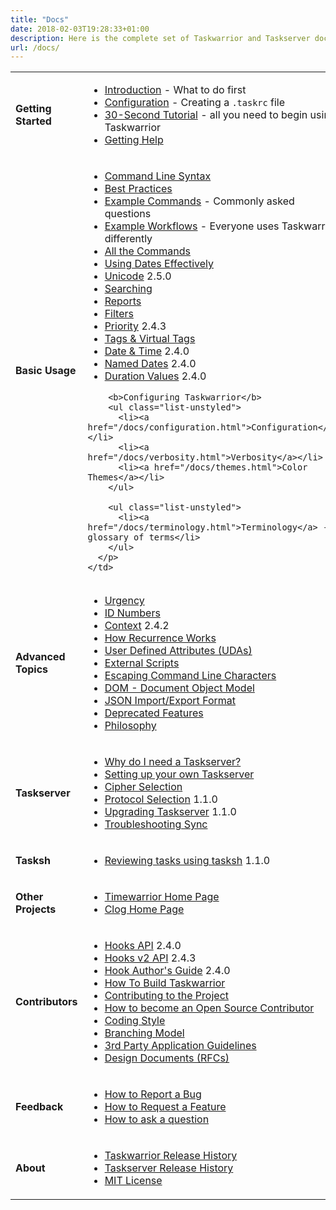 ```yaml
---
title: "Docs"
date: 2018-02-03T19:28:33+01:00
description: Here is the complete set of Taskwarrior and Taskserver documentation.
url: /docs/
---
```

<table class="table table-striped">
  <tr>
    <td>
      <p id="start" class="text-large"><strong>Getting Started</strong></p>
    </td>
    <td>
      <p>
        <ul class="list-unstyled">
          <li><a href="/docs/start.html">Introduction</a> - What to do first</li>
          <li><a href="/docs/introduction.html">Configuration</a> - Creating a <code>.taskrc</code> file</li>
          <li><a href="/docs/30second.html">30-Second Tutorial</a> - all you need to begin using Taskwarrior</li>
          <li><a href="/docs/help.html">Getting Help</a></li>
        </ul>
      </p>
    </td>
  </tr>
  <tr>
    <td>
      <p id="basic" class="text-large"><strong>Basic Usage</strong></p>
    </td>
    <td>
      <p>
        <ul class="list-unstyled">
          <li><a href="/docs/syntax.html">Command Line Syntax</a></li>
          <li><a href="/docs/best-practices.html">Best Practices</a></li>
          <li><a href="/docs/examples.html">Example Commands</a> - Commonly asked questions</li>
          <li><a href="/docs/workflow.html">Example Workflows</a> - Everyone uses Taskwarrior differently</li>
          <li><a href="/docs/commands/">All the Commands</a></li>
          <li><a href="/docs/using_dates.html">Using Dates Effectively</a></li>
          <li><a href="/docs/unicode.html">Unicode</a> <span class="label label-success">2.5.0</span></li>
          <li><a href="/docs/searching.html">Searching</a></li>
          <li><a href="/docs/report.html">Reports</a></li>
          <li><a href="/docs/filter.html">Filters</a></li>
          <li><a href="/docs/priority.html">Priority</a> <span class="label label-success">2.4.3</span></li>
          <li><a href="/docs/tags.html">Tags &amp; Virtual Tags</a></li>
          <li><a href="/docs/dates.html">Date &amp; Time</a> <span class="label label-success">2.4.0</span></li>
          <li><a href="/docs/named_dates.html">Named Dates</a> <span class="label label-success">2.4.0</span></li>
          <li><a href="/docs/durations.html">Duration Values</a> <span class="label label-success">2.4.0</span></li>
        </ul>

        <b>Configuring Taskwarrior</b>
        <ul class="list-unstyled">
          <li><a href="/docs/configuration.html">Configuration</a></li>
          <li><a href="/docs/verbosity.html">Verbosity</a></li>
          <li><a href="/docs/themes.html">Color Themes</a></li>
        </ul>

        <ul class="list-unstyled">
          <li><a href="/docs/terminology.html">Terminology</a> - a glossary of terms</li>
        </ul>
      </p>
    </td>
  </tr>
  <tr>
    <td>
      <p id="advanced" class="text-large"><strong>Advanced Topics</strong></p>
    </td>
    <td>
      <p>
        <ul class="list-unstyled">
          <li><a href="/docs/urgency.html">Urgency</a></li>
          <li><a href="/docs/ids.html">ID Numbers</a></li>
          <li><a href="/docs/context.html">Context</a> <span class="label label-success">2.4.2</span></li>
          <li><a href="/docs/recurrence.html">How Recurrence Works</a></li>
          <li><a href="/docs/udas.html">User Defined Attributes (UDAs)</a></li>
          <li><a href="/tools/">External Scripts</a></li>
          <li><a href="/docs/escapes.html">Escaping Command Line Characters</a></li>
          <li><a href="/docs/dom.html">DOM - Document Object Model</a></li>
          <li><a href="/docs/design/task.html">JSON Import/Export Format</a></li>
          <li><a href="/docs/deprecated.html">Deprecated Features</a></li>
          <li><a href="/docs/philosophy.html">Philosophy</a></li>
        </ul>
      </p>
    </td>
  </tr>
  <tr>
    <td>
      <p id="taskd" class="text-large"><strong>Taskserver</strong></p>
    </td>
    <td>
      <p>
        <ul class="list-unstyled">
          <li><a href="/docs/taskserver/why.html">Why do I need a Taskserver?</a></li>
          <li><a href="/docs/taskserver/setup.html">Setting up your own Taskserver</a></li>
          <li><a href="/docs/taskserver/ciphers.html">Cipher Selection</a></li>
          <li><a href="/docs/taskserver/protocol.html">Protocol Selection</a> <span class="label label-success">1.1.0</span></li>
          <li><a href="/docs/taskserver/upgrade.html">Upgrading Taskserver</a> <span class="label label-success">1.1.0</span></li>
          <li><a href="/docs/taskserver/troubleshooting-sync.html">Troubleshooting Sync</a></li>
        </ul>
      </p>
    </td>
  </tr>
  <tr>
    <td>
      <p id="tasksh" class="text-large"><strong>Tasksh</strong></p>
    </td>
    <td>
      <p>
        <ul class="list-unstyled">
          <li><a href="/docs/review.html">Reviewing tasks using tasksh</a> <span class="label label-success">1.1.0</span></li>
        </ul>
      </p>
    </td>
  </tr>
  <tr>
    <td>
      <p id="other" class="text-large"><strong>Other Projects</strong></p>
    </td>
    <td>
      <p>
        <ul class="list-unstyled">
          <li><a href="/docs/timewarrior/index.html">Timewarrior Home Page</a></li>
          <li><a href="/docs/clog/index.html">Clog Home Page</a></li>
        </ul>
      </p>
    </td>
  </tr>
  <tr>
    <td>
      <p id="contrib" class="text-large"><strong>Contributors</strong></p>
    </td>
    <td>
      <p>
        <ul class="list-unstyled">
          <li><a href="/docs/hooks.html">Hooks API</a> <span class="label label-success">2.4.0</span></li>
          <li><a href="/docs/hooks2.html">Hooks v2 API</a> <span class="label label-success">2.4.3</span></li>
          <li><a href="/docs/hooks_guide.html">Hook Author's Guide</a> <span class="label label-success">2.4.0</span></li>
          <li><a href="/docs/build.html">How To Build Taskwarrior</a></li>
          <li><a href="/docs/contribute.html">Contributing to the Project</a></li>
          <li><a href="/docs/first_time.html">How to become an Open Source Contributor</a></li>
          <li><a href="/docs/coding_style.html">Coding Style</a></li>
          <li><a href="/docs/branching.html">Branching Model</a></li>
          <li><a href="/docs/3rd-party.html">3rd Party Application Guidelines</a></li>
          <li><a href="/docs/design/index.html">Design Documents (RFCs)</a></li>
        </ul>
      </p>
    </td>
  </tr>
  <tr>
    <td>
      <p id="feedback" class="text-large"><strong>Feedback</strong></p>
    </td>
    <td>
      <p>
        <ul class="list-unstyled">
          <li><a href="/docs/bugs.html">How to Report a Bug</a></li>
          <li><a href="/docs/features.html">How to Request a Feature</a></li>
          <li><a href="http://www.catb.org/esr/faqs/smart-questions.html">How to ask a question</a></li>
        </ul>
      </p>
    </td>
  </tr>
  <tr>
    <td>
      <p id="about" class="text-large"><strong>About</strong></p>
    </td>
    <td>
      <p>
        <ul class="list-unstyled">
          <li><a href="/docs/history.html">Taskwarrior Release History</a></li>
          <li><a href="/docs/history_td.html">Taskserver Release History</a></li>
          <li><a href="/docs/license.html">MIT License</a></li>
        </ul>
      </p>
    </td>
  </tr>
</table>
